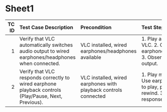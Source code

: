 # Sheet1

|   TC ID | Test Case Description                                                                                | Precondition                                                    | Test Steps                                                                                              | Expected Result                                                         | Test Type                 | Priority   | Test Data                                     |
|--------:|:-----------------------------------------------------------------------------------------------------|:----------------------------------------------------------------|:--------------------------------------------------------------------------------------------------------|:------------------------------------------------------------------------|:--------------------------|:-----------|:----------------------------------------------|
|       1 | Verify that VLC automatically switches audio output to wired earphones/headphones when connected.    | VLC installed, wired earphones/headphones available             | 1. Play audio/video in VLC. 2. Connect wired earphones/headphones. 3. Observe audio output.             | Audio output should switch to wired earphones/headphones automatically. | Functional, Compatibility | High       | Any media file, wired earphones/headphones    |
|       2 | Verify that VLC responds correctly to wired earphone playback controls (Play/Pause, Next, Previous). | VLC installed, wired earphones with playback controls connected | 1. Play media in VLC. 2. Use earphone buttons to play, pause, skip, or rewind. 3. Observe VLC response. | VLC should correctly respond to wired earphone playback controls.       | Functional, Usability     | Medium     | Any media file, wired earphones with controls |


